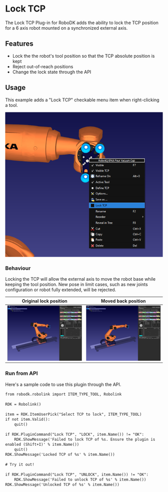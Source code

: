 # Lock TCP

The Lock TCP Plug-in for RoboDK adds the ability to lock the TCP position for a 6 axis robot mounted on a synchronized external axis.

## Features

- Lock the the robot's tool position so that the TCP absolute position is kept
- Reject out-of-reach positions
- Change the lock state through the API

## Usage

This example adds a "Lock TCP" checkable menu item when right-clicking a tool.

![Lock TCP menu](./doc/menu.PNG)

### Behaviour

Locking the TCP will allow the external axis to move the robot base while keeping the tool position. New pose in limit cases, such as new joints configuration or robot fully extended, will be rejected.

|  Original lock position              | Moved back position                  |
| ------------------------------------ | ------------------------------------ |
| ![Locked pose 1](./doc/locked_1.PNG) | ![Locked pose 2](./doc/locked_2.PNG) |

### Run from API

Here's a sample code to use this plugin through the API.

```
from robodk.robolink import ITEM_TYPE_TOOL, Robolink

RDK = Robolink()

item = RDK.ItemUserPick("Select TCP to lock", ITEM_TYPE_TOOL)
if not item.Valid():
    quit()

if RDK.PluginCommand("Lock TCP", "LOCK", item.Name()) != "OK":
    RDK.ShowMessage('Failed to lock TCP of %s. Ensure the plugin is enabled (Shift+I)' % item.Name())
    quit()
RDK.ShowMessage('Locked TCP of %s' % item.Name())

# Try it out!

if RDK.PluginCommand("Lock TCP", "UNLOCK", item.Name()) != "OK":
    RDK.ShowMessage('Failed to unlock TCP of %s' % item.Name())
RDK.ShowMessage('Unlocked TCP of %s' % item.Name())
```
